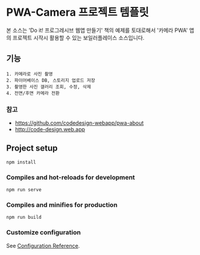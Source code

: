 # PWA-Camera 프로젝트 템플릿

본 소스는 'Do it! 프로그레시브 웹앱 만들기' 책의 예제를 토대로해서 '카메라 PWA' 앱의 프로젝트 시작시 활용할 수 있는 보일러플레이스 소스입니다. 

## 기능
```
1. 카메라로 사진 촬영
2. 파이어베이스 DB, 스토리지 업로드 저장
3. 촬영한 사진 갤러리 조회, 수정, 삭제
4. 전면/후면 카메라 전환
```

### 참고
* https://github.com/codedesign-webapp/pwa-about
* http://code-design.web.app

## Project setup
```
npm install
```

### Compiles and hot-reloads for development
```
npm run serve
```

### Compiles and minifies for production
```
npm run build
```

### Customize configuration
See [Configuration Reference](https://cli.vuejs.org/config/).
